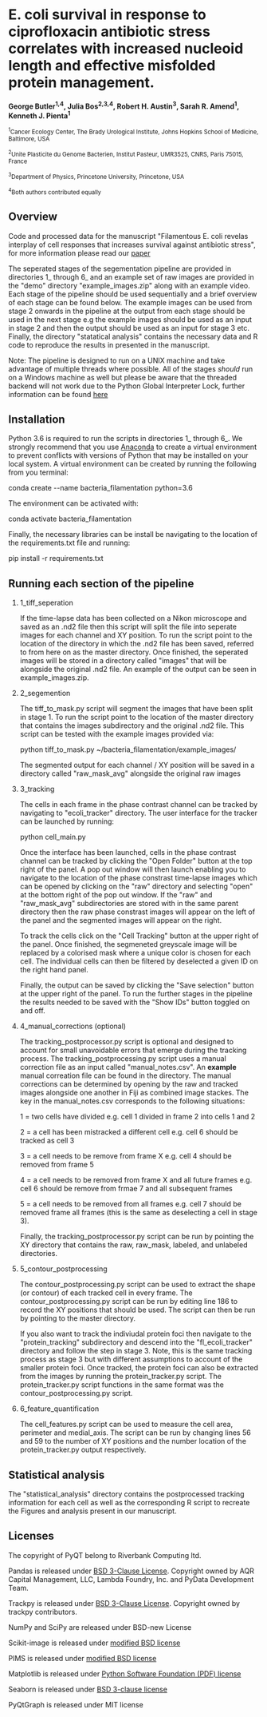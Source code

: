 # E. coli survival in response to ciprofloxacin antibiotic stress correlates with increased nucleoid length and effective misfolded protein management. 

**George Butler<sup>1,4</sup>, Julia Bos<sup>2,3,4</sup>, Robert H. Austin<sup>3</sup>, Sarah R. Amend<sup>1</sup>, Kenneth J. Pienta<sup>1</sup>**

<sup><sup>1</sup>Cancer Ecology Center, The Brady Urological Institute,  Johns Hopkins School of Medicine, Baltimore, USA</sup>

<sup><sup>2</sup>Unite Plasticite du Genome Bacterien, Institut Pasteur, UMR3525, CNRS, Paris 75015, France</sup>

<sup><sup>3</sup>Department of Physics, Princetone University, Princetone, USA</sup>

<sup><sup>4</sup>Both authors contributed equally</sup>

## Overview

Code and processed data for the manuscript "Filamentous E. coli revelas interplay of cell responses that increases survival against antibiotic stress", for more information please read our [paper](https://royalsocietypublishing.org/doi/full/10.1098/rsos.230338)

The seperated stages of the segementation pipeline are provided in directories 1_ through 6_ and an example set of raw images are provided in the "demo" directory "example_images.zip" along with an example video. Each stage of the pipeline should be used sequentially and a brief overview of each stage can be found below. The example images can be used from stage 2 onwards in the pipeline at the output from each stage should be used in the next stage e.g the example images should be used as an input in stage 2 and then the output should be used as an input for stage 3 etc. Finally, the directory "statatical analysis" contains the necessary data and R code to reproduce the results in presented in the manuscript. 

Note: The pipeline is designed to run on a UNIX machine and take advantage of multiple threads where possible. All of the stages *should* run on a Windows machine as well but please be aware that the threaded backend will not work due to the Python Global Interpreter Lock, further information can be found [here](https://joblib.readthedocs.io/en/latest/parallel.html)

## Installation
Python 3.6 is required to run the scripts in directories 1_ through 6_. We strongly recommend that you use [Anaconda](https://www.anaconda.com/) to create a virtual environment to prevent conflicts with versions of Python that may be installed on your local system. A virtual environment can be created by running the following from you terminal: 

conda create --name bacteria_filamentation python=3.6

The environment can be activated with:

conda activate bacteria_filamentation 

Finally, the necessary libraries can be install be navigating to the location of the requirements.txt file and running:

pip install -r requirements.txt 
	

## Running each section of the pipeline

1. 1_tiff_seperation

	If the time-lapse data has been collected on a Nikon microscope and saved as an .nd2 file then this script will split the file into seperate images for each channel and XY position. To run the script point to the location of the directory in which the .nd2 file has been saved, referred to from here on as the master directory. Once finished, the seperated images will be stored in a directory called "images" that will be alongside the original .nd2 file. An example of the output can be seen in example_images.zip.
	
2. 2_segemention

	The tiff_to_mask.py script will segment the images that have been split in stage 1. To run the script point to the location of the master directory that contains the images subdirectory and the original .nd2 file. This script can be tested with the example images provided via:
	
	python tiff_to_mask.py ~/bacteria_filamentation/example_images/
	
	The segmented output for each channel / XY position will be saved in a directory called "raw_mask_avg" alongside the original raw images

3. 3_tracking

	The cells in each frame in the phase contrast channel can be tracked by navigating to "ecoli_tracker" directory. The user interface for the tracker can be launched by running:
	
	python cell_main.py
	
	Once the interface has been launched, cells in the phase contrast channel can be tracked by clicking the "Open Folder" button at the top right of the panel. A pop out window will then launch enabling you to navigate to the location of the phase constrast time-lapse images which can be opened by clicking on the "raw" directory and selecting "open" at the bottom right of the pop out window. If the "raw" and "raw_mask_avg" subdirectories are stored with in the same parent directory then the raw phase constrast images will appear on the left of the panel and the segmented images will appear on the right. 
	
	To track the cells click on the "Cell Tracking" button at the upper right of the panel. Once finished, the segmeneted greyscale image will be replaced by a colorised mask where a unique color is chosen for each cell. The individual cells can then be filtered by deselected a given ID on the right hand panel. 
	
	Finally, the output can be saved by clicking the "Save selection" button at the upper right of the panel. To run the further stages in the pipeline the results needed to be saved with the "Show IDs" button toggled on and off.

4. 4_manual_corrections (optional)

	The tracking_postprocessor.py script is optional and designed to account for small unavoidable errors that emerge during the tracking process. The tracking_postprocessing.py script uses a manual correction file as an input called "manual_notes.csv". An **example** manual correation file can be found in the directory. The manual corrections can be determined by opening by the raw and tracked images alongside one another in Fiji as combined image stackes. The key in the manual_notes.csv corresponds to the following situations:
	
	1 = two cells have divided e.g. cell 1 divided in frame 2 into cells 1 and 2 
	
	2 = a cell has been mistracked a different cell e.g. cell 6 should be tracked as cell 3 
	
	3 = a cell needs to be remove from frame X e.g. cell 4 should be removed from frame 5
	
	4 = a cell needs to be removed from frame X and all future frames e.g. cell 6 should be remove from frmae 7 and all subsequent frames 
	
	5 = a cell needs to be removed from all frames e.g. cell 7 should be removed frame all frames (this is the same as deselecting a cell in stage 3). 
	
	Finally, the tracking_postprocessor.py script can be run by pointing the XY directory that contains the raw, raw_mask, labeled, and unlabeled directories. 
										
5. 5_contour_postprocessing

	The contour_postprocessing.py script can be used to extract the shape (or contour) of each tracked cell in every frame. The contour_postprocessing.py script can be run by editing line 186 to record the XY positions that should be used. The script can then be run by pointing to the master directory. 
	
	If you also want to track the indiviudal protein foci then navigate to the "protein_tracking" subdirectory and descend into the "fl_ecoli_tracker" directory and follow the step in stage 3. Note, this is the same tracking process as stage 3 but with different assumptions to account of the smaller protein foci. Once tracked, the protein foci can also be extracted from the images by running the protein_tracker.py script. The protein_tracker.py script functions in the same format was the contour_postprocessing.py script. 
	
6. 6_feature_quantification

	The cell_features.py script can be used to measure the cell area, perimeter and medial_axis. The script can be run by changing lines 56 and 59 to the number of XY positions and the number location of the protein_tracker.py output respectively. 

## Statistical analysis

The "statistical_analysis" directory contains the postprocessed tracking information for each cell as well as the corresponding R script to recreate the Figures and analysis present in our manuscript. 

## Licenses
The copyright of PyQT belong to Riverbank Computing ltd.

Pandas is released under [BSD 3-Clause License](http://pandas.pydata.org/pandas-docs/stable/overview.html?highlight=bsd). Copyright owned by AQR Capital Management, LLC, Lambda Foundry, Inc. and PyData Development Team. 

Trackpy is released under [BSD 3-Clause License](https://github.com/soft-matter/trackpy/blob/master/LICENSE). Copyright owned by trackpy contributors.

NumPy and SciPy are released under BSD-new License

Scikit-image is released under [modified BSD license](https://github.com/scikit-image/scikit-image)

PIMS is released under [modified BSD license](https://github.com/soft-matter/pims/blob/master/license.txt)

Matplotlib is released under [Python Software Foundation (PDF) license](https://matplotlib.org/)

Seaborn is released under [BSD 3-clause license](https://github.com/mwaskom/seaborn/blob/master/LICENSE)

PyQtGraph is released under MIT license
